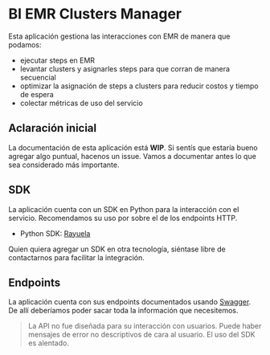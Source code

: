 # BI EMR Clusters Manager

Esta aplicación gestiona las interacciones con EMR de manera que podamos:
* ejecutar steps en EMR
* levantar clusters y asignarles steps para que corran de manera secuencial
* optimizar la asignación de steps a clusters para reducir costos y tiempo de espera
* colectar métricas de uso del servicio

## Aclaración inicial

La documentación de esta aplicación está **WIP**. Si sentís que estaría bueno agregar algo puntual, hacenos un issue. Vamos a documentar antes lo que sea considerado más importante.


## SDK

La aplicación cuenta con un SDK en Python para la interacción con el servicio. Recomendamos su uso por sobre el de los endpoints HTTP. 

* Python SDK: [Rayuela](https://github.com/mercadolibre/fury_python-bi-cluster-manager)

Quien quiera agregar un SDK en otra tecnología, siéntase libre de contactarnos para facilitar la integración. 

## Endpoints

La aplicación cuenta con sus endpoints documentados usando [Swagger](https://swagger.io/docs/). De allí deberíamos poder sacar toda la información que necesitemos.

> La API no fue diseñada para su interacción con usuarios. Puede haber mensajes de error no descriptivos de cara al usuario. El uso del SDK es alentado.
